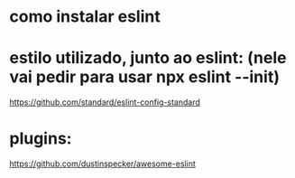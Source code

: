 # como instalar eslint

# estilo utilizado, junto ao eslint: (nele vai pedir para usar npx eslint --init)
https://github.com/standard/eslint-config-standard

# plugins:
https://github.com/dustinspecker/awesome-eslint
